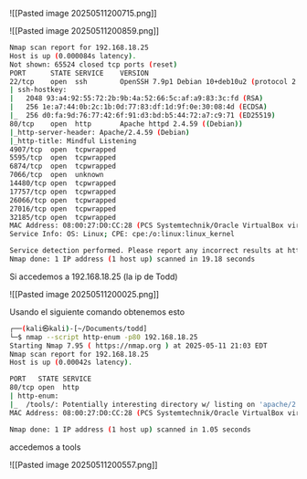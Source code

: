 




![[Pasted image 20250511200715.png]]



![[Pasted image 20250511200859.png]]





```sh
Nmap scan report for 192.168.18.25
Host is up (0.000084s latency).
Not shown: 65524 closed tcp ports (reset)
PORT      STATE SERVICE    VERSION
22/tcp    open  ssh        OpenSSH 7.9p1 Debian 10+deb10u2 (protocol 2.0)
| ssh-hostkey: 
|   2048 93:a4:92:55:72:2b:9b:4a:52:66:5c:af:a9:83:3c:fd (RSA)
|   256 1e:a7:44:0b:2c:1b:0d:77:83:df:1d:9f:0e:30:08:4d (ECDSA)
|_  256 d0:fa:9d:76:77:42:6f:91:d3:bd:b5:44:72:a7:c9:71 (ED25519)
80/tcp    open  http       Apache httpd 2.4.59 ((Debian))
|_http-server-header: Apache/2.4.59 (Debian)
|_http-title: Mindful Listening
4907/tcp  open  tcpwrapped
5595/tcp  open  tcpwrapped
6874/tcp  open  tcpwrapped
7066/tcp  open  unknown
14480/tcp open  tcpwrapped
17757/tcp open  tcpwrapped
26066/tcp open  tcpwrapped
27016/tcp open  tcpwrapped
32185/tcp open  tcpwrapped
MAC Address: 08:00:27:D0:CC:28 (PCS Systemtechnik/Oracle VirtualBox virtual NIC)
Service Info: OS: Linux; CPE: cpe:/o:linux:linux_kernel

Service detection performed. Please report any incorrect results at https://nmap.org/submit/ .
Nmap done: 1 IP address (1 host up) scanned in 19.18 seconds


```


Si accedemos a 192.168.18.25 (la ip de Todd)

![[Pasted image 20250511200025.png]]


Usando el siguiente comando obtenemos  esto


```sh
┌──(kali㉿kali)-[~/Documents/todd]
└─$ nmap --script http-enum -p80 192.168.18.25
Starting Nmap 7.95 ( https://nmap.org ) at 2025-05-11 21:03 EDT
Nmap scan report for 192.168.18.25
Host is up (0.00042s latency).

PORT   STATE SERVICE
80/tcp open  http
| http-enum: 
|_  /tools/: Potentially interesting directory w/ listing on 'apache/2.4.59 (debian)'
MAC Address: 08:00:27:D0:CC:28 (PCS Systemtechnik/Oracle VirtualBox virtual NIC)

Nmap done: 1 IP address (1 host up) scanned in 1.05 seconds

```

accedemos a tools

![[Pasted image 20250511200557.png]]

```sh

```


```sh

```


```sh

```


```sh

```


```sh

```

```sh

```

```sh

```

```sh

```
